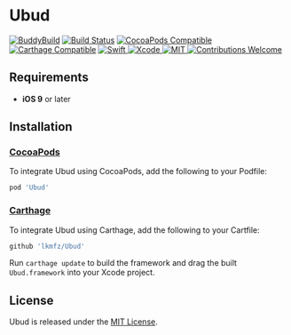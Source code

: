 # Ubud

[![BuddyBuild](https://dashboard.buddybuild.com/api/statusImage?appID=5a240e4e7463140001ebe6ea&branch=master&build=latest)](https://dashboard.buddybuild.com/apps/5a240e4e7463140001ebe6ea/build/latest?branch=master)
[![Build Status](https://travis-ci.org/lkmfz/Ubud.svg?branch=master)](https://travis-ci.org/lkmfz/Ubud)
[![CocoaPods Compatible](https://img.shields.io/cocoapods/v/Ubud.svg)](https://cocoapods.org/pods/Ubud)
[![Carthage Compatible](https://img.shields.io/badge/Carthage-compatible-4BC51D.svg?style=flat)](https://github.com/Carthage/Carthage)
<a href="https://swift.org">
 <img src="https://img.shields.io/badge/Swift-4-orange.svg"
      alt="Swift" />
</a>
<a href="https://developer.apple.com/xcode">
  <img src="https://img.shields.io/badge/Xcode-9-blue.svg"
      alt="Xcode">
</a>
<a href="https://opensource.org/licenses/MIT">
  <img src="https://img.shields.io/badge/License-MIT-red.svg"
      alt="MIT">
</a>
<a href="https://github.com/lkmfz/Ubud/issues">
   <img src="https://img.shields.io/badge/contributions-welcome-brightgreen.svg?style=flat"
        alt="Contributions Welcome">
</a>

## Requirements

- **iOS 9** or later

## Installation
### [CocoaPods](https://cocoapods.org/)
To integrate Ubud using CocoaPods, add the following to your Podfile:
````ruby
pod 'Ubud'
````
### [Carthage](https://cocoapods.org/)
To integrate Ubud using Carthage, add the following to your Cartfile:
````ruby
github 'lkmfz/Ubud'
````
Run `carthage update` to build the framework and drag the built `Ubud.framework` into your Xcode project.

## License
Ubud is released under the [MIT License](https://github.com/lkmfz/Ubud/blob/master/LICENSE.md).